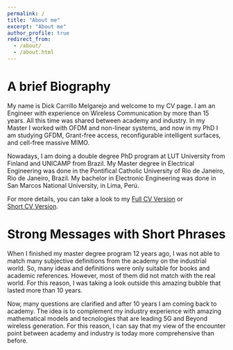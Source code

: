 ```yaml
---
permalink: /
title: "About me"
excerpt: "About me"
author_profile: true
redirect_from: 
  - /about/
  - /about.html
---
```


A brief Biography
======
My name is Dick Carrillo Melgarejo and welcome to my CV page. I am an Engineer with experience on Wireless Communication by more than 15 years. All this time was shared between academy and industry. In my Master I worked with OFDM and non-linear systems, and now in my PhD I am studying GFDM, Grant-free access, reconfigurable intelligent surfaces, and cell-free massive MIMO.

Nowadays, I am doing a double degree PhD program at LUT University from Finland and UNICAMP from Brazil. My Master degree in Electrical Engineering was done in the Pontifical Catholic University of Rio de Janeiro, Rio de Janeiro, Brazil. My bachelor in Electronic Engineering was done in San Marcos National University, in Lima, Perú.

For more details, you can take a look to my [Full CV Version](http://aikonbrasil.github.io/web/files/cv.pdf) or  
[Short CV Version](http://aikonbrasil.github.io/web/files/cv_short.pdf).

Strong Messages with Short Phrases
======
When I finished my master degree program 12 years ago, I was not able to match many subjective definitions from the academy on the industrial world. So, many ideas and definitions were only suitable for books and academic references. However, most of them did not match with the real world. For this reason, I was taking a look outside this amazing bubble that lasted more than 10 years.

Now, many questions are clarified and after 10 years I am coming back to academy. The idea is to complement my industry experience with amazing mathematical models and tecnologies that are leading 5G and Beyond wireless generation. For this reason, I can say that my view of the encounter point between academy and industry is today more comprehensive than before.